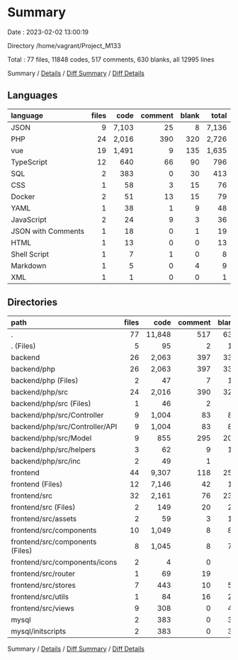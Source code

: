 # Summary

Date : 2023-02-02 13:00:19

Directory /home/vagrant/Project_M133

Total : 77 files,  11848 codes, 517 comments, 630 blanks, all 12995 lines

Summary / [Details](details.md) / [Diff Summary](diff.md) / [Diff Details](diff-details.md)

## Languages
| language | files | code | comment | blank | total |
| :--- | ---: | ---: | ---: | ---: | ---: |
| JSON | 9 | 7,103 | 25 | 8 | 7,136 |
| PHP | 24 | 2,016 | 390 | 320 | 2,726 |
| vue | 19 | 1,491 | 9 | 135 | 1,635 |
| TypeScript | 12 | 640 | 66 | 90 | 796 |
| SQL | 2 | 383 | 0 | 30 | 413 |
| CSS | 1 | 58 | 3 | 15 | 76 |
| Docker | 2 | 51 | 13 | 15 | 79 |
| YAML | 1 | 38 | 1 | 9 | 48 |
| JavaScript | 2 | 24 | 9 | 3 | 36 |
| JSON with Comments | 1 | 18 | 0 | 1 | 19 |
| HTML | 1 | 13 | 0 | 0 | 13 |
| Shell Script | 1 | 7 | 1 | 0 | 8 |
| Markdown | 1 | 5 | 0 | 4 | 9 |
| XML | 1 | 1 | 0 | 0 | 1 |

## Directories
| path | files | code | comment | blank | total |
| :--- | ---: | ---: | ---: | ---: | ---: |
| . | 77 | 11,848 | 517 | 630 | 12,995 |
| . (Files) | 5 | 95 | 2 | 15 | 112 |
| backend | 26 | 2,063 | 397 | 331 | 2,791 |
| backend/php | 26 | 2,063 | 397 | 331 | 2,791 |
| backend/php (Files) | 2 | 47 | 7 | 11 | 65 |
| backend/php/src | 24 | 2,016 | 390 | 320 | 2,726 |
| backend/php/src (Files) | 1 | 46 | 2 | 7 | 55 |
| backend/php/src/Controller | 9 | 1,004 | 83 | 83 | 1,170 |
| backend/php/src/Controller/API | 9 | 1,004 | 83 | 83 | 1,170 |
| backend/php/src/Model | 9 | 855 | 295 | 209 | 1,359 |
| backend/php/src/helpers | 3 | 62 | 9 | 12 | 83 |
| backend/php/src/inc | 2 | 49 | 1 | 9 | 59 |
| frontend | 44 | 9,307 | 118 | 254 | 9,679 |
| frontend (Files) | 12 | 7,146 | 42 | 18 | 7,206 |
| frontend/src | 32 | 2,161 | 76 | 236 | 2,473 |
| frontend/src (Files) | 2 | 149 | 20 | 22 | 191 |
| frontend/src/assets | 2 | 59 | 3 | 15 | 77 |
| frontend/src/components | 10 | 1,049 | 8 | 81 | 1,138 |
| frontend/src/components (Files) | 8 | 1,045 | 8 | 79 | 1,132 |
| frontend/src/components/icons | 2 | 4 | 0 | 2 | 6 |
| frontend/src/router | 1 | 69 | 19 | 6 | 94 |
| frontend/src/stores | 7 | 443 | 10 | 51 | 504 |
| frontend/src/utils | 1 | 84 | 16 | 21 | 121 |
| frontend/src/views | 9 | 308 | 0 | 40 | 348 |
| mysql | 2 | 383 | 0 | 30 | 413 |
| mysql/initscripts | 2 | 383 | 0 | 30 | 413 |

Summary / [Details](details.md) / [Diff Summary](diff.md) / [Diff Details](diff-details.md)